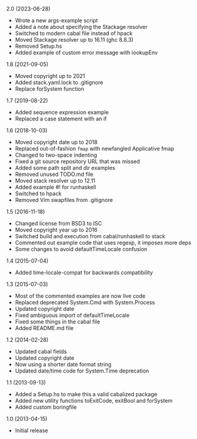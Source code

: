 2.0 (2023-06-28)

  * Wrote a new args-example script
  * Added a note about specifying the Stackage resolver
  * Switched to modern cabal file instead of hpack
  * Moved Stackage resolver up to 16.11 (ghc 8.8.3)
  * Removed Setup.hs
  * Added example of custom error message with lookupEnv

1.8 (2021-09-05)

  * Moved copyright up to 2021
  * Added stack.yaml.lock to .gitignore
  * Replace forSystem function

1.7 (2019-08-22)

  * Added sequence expression example
  * Replaced a case statement with an if

1.6 (2018-10-03)

  * Moved copyright date up to 2018
  * Replaced out-of-fashion `fmap` with newfangled Applicative fmap
  * Changed to two-space indenting
  * Fixed a git source repository URL that was missed
  * Added some path split and dir examples
  * Removed unused TODO.md file
  * Moved stack resolver up to 12.11
  * Added example #! for runhaskell
  * Switched to hpack
  * Removed Vim swapfiles from .gitignore


1.5 (2016-11-18)

  * Changed license from BSD3 to ISC
  * Moved copyright year up to 2016
  * Switched build and execution from cabal/runhaskell to stack
  * Commented out example code that uses regexp, it imposes more deps
  * Some changes to avoid defaultTimeLocale confusion


1.4 (2015-07-04)

   * Added time-locale-compat for backwards compatibility


1.3 (2015-07-03)

   * Most of the commented examples are now live code
   * Replaced deprecated System.Cmd with System.Process
   * Updated copyright date
   * Fixed ambiguous import of defaultTimeLocale
   * Fixed some things in the cabal file
   * Added README.md file


1.2 (2014-02-28)

   * Updated cabal fields
   * Updated copyright date
   * Now using a shorter date format string
   * Updated date/time code for System.Time deprecation


1.1 (2013-09-13)

   * Added a Setup.hs to make this a valid cabalized package
   * Added new utility functions toExitCode, exitBool and forSystem
   * Added custom boringfile
  

1.0 (2013-04-15)

   * Initial release
